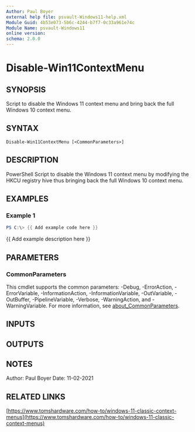 ```yaml
---
Author: Paul Boyer
external help file: psvault-Windows11-help.xml
Module Guid: 4b53e073-5b6c-4244-b7f7-0c33a961e74c
Module Name: psvault-Windows11
online version:
schema: 2.0.0
---
```


# Disable-Win11ContextMenu

## SYNOPSIS
Script to disable the Windows 11 context menu and bring back the full Windows 10 context menu.

## SYNTAX

```
Disable-Win11ContextMenu [<CommonParameters>]
```

## DESCRIPTION
PowerShell Script to disable the Windows 11 context menu by modifying the HKCU registry hive thus bringing back the full Windows 10 context menu.

## EXAMPLES

### Example 1
```powershell
PS C:\> {{ Add example code here }}
```

{{ Add example description here }}

## PARAMETERS

### CommonParameters
This cmdlet supports the common parameters: -Debug, -ErrorAction, -ErrorVariable, -InformationAction, -InformationVariable, -OutVariable, -OutBuffer, -PipelineVariable, -Verbose, -WarningAction, and -WarningVariable. For more information, see [about_CommonParameters](http://go.microsoft.com/fwlink/?LinkID=113216).

## INPUTS

## OUTPUTS

## NOTES
Author: Paul Boyer
Date: 11-02-2021

## RELATED LINKS

[https://www.tomshardware.com/how-to/windows-11-classic-context-menus](https://www.tomshardware.com/how-to/windows-11-classic-context-menus)


